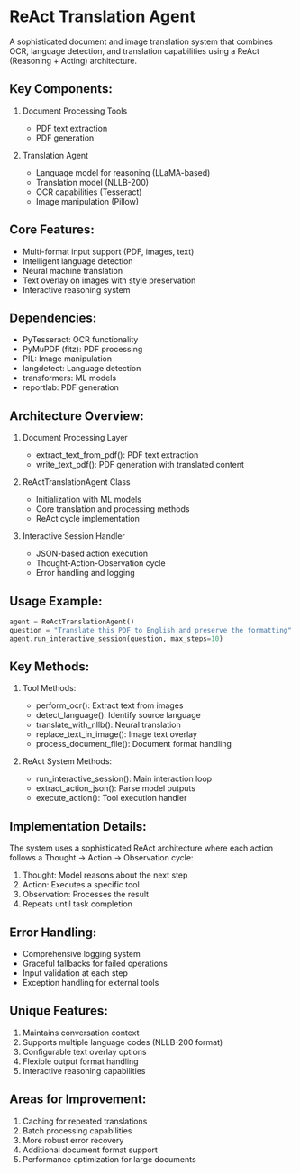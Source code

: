 ReAct Translation Agent
======================

A sophisticated document and image translation system that combines OCR, language detection, 
and translation capabilities using a ReAct (Reasoning + Acting) architecture.

Key Components:
-------------
1. Document Processing Tools
   - PDF text extraction
   - PDF generation
   
2. Translation Agent
   - Language model for reasoning (LLaMA-based)
   - Translation model (NLLB-200)
   - OCR capabilities (Tesseract)
   - Image manipulation (Pillow)

Core Features:
------------
- Multi-format input support (PDF, images, text)
- Intelligent language detection
- Neural machine translation
- Text overlay on images with style preservation
- Interactive reasoning system

Dependencies:
-----------
- PyTesseract: OCR functionality
- PyMuPDF (fitz): PDF processing
- PIL: Image manipulation
- langdetect: Language detection
- transformers: ML models
- reportlab: PDF generation

Architecture Overview:
-------------------
1. Document Processing Layer
   - extract_text_from_pdf(): PDF text extraction
   - write_text_pdf(): PDF generation with translated content

2. ReActTranslationAgent Class
   - Initialization with ML models
   - Core translation and processing methods
   - ReAct cycle implementation
   
3. Interactive Session Handler
   - JSON-based action execution
   - Thought-Action-Observation cycle
   - Error handling and logging

Usage Example:
------------
```python
agent = ReActTranslationAgent()
question = "Translate this PDF to English and preserve the formatting"
agent.run_interactive_session(question, max_steps=10)
```

Key Methods:
----------
1. Tool Methods:
   - perform_ocr(): Extract text from images
   - detect_language(): Identify source language
   - translate_with_nllb(): Neural translation
   - replace_text_in_image(): Image text overlay
   - process_document_file(): Document format handling

2. ReAct System Methods:
   - run_interactive_session(): Main interaction loop
   - extract_action_json(): Parse model outputs
   - execute_action(): Tool execution handler

Implementation Details:
--------------------
The system uses a sophisticated ReAct architecture where each action follows a
Thought -> Action -> Observation cycle:

1. Thought: Model reasons about the next step
2. Action: Executes a specific tool
3. Observation: Processes the result
4. Repeats until task completion

Error Handling:
-------------
- Comprehensive logging system
- Graceful fallbacks for failed operations
- Input validation at each step
- Exception handling for external tools

Unique Features:
--------------
1. Maintains conversation context
2. Supports multiple language codes (NLLB-200 format)
3. Configurable text overlay options
4. Flexible output format handling
5. Interactive reasoning capabilities

Areas for Improvement:
-------------------
1. Caching for repeated translations
2. Batch processing capabilities
3. More robust error recovery
4. Additional document format support
5. Performance optimization for large documents